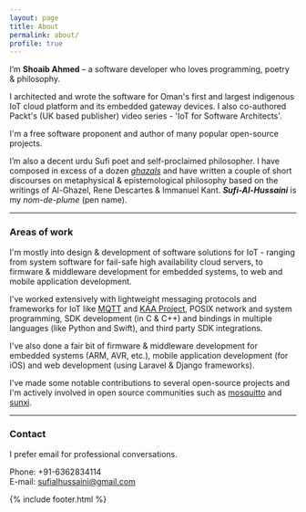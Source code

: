 ```yaml
---
layout: page
title: About
permalink: about/
profile: true
---
```


I’m **Shoaib Ahmed** – a software developer who loves programming, poetry & philosophy.

I architected and wrote the software for Oman's first and largest indigenous IoT cloud platform and its embedded gateway devices.
I also co-authored Packt's (UK based publisher) video series - 'IoT for Software Architects'.

I'm a free software proponent and author of many popular open-source projects.

I’m also a decent urdu Sufi poet and self-proclaimed philosopher. I have composed in excess of a dozen [*ghazals*](https://en.wikipedia.org/wiki/Ghazal) and have written a couple of short discourses on metaphysical & epistemological philosophy based on the writings of Al-Ghazel, Rene Descartes & Immanuel Kant. 
***Sufi-Al-Hussaini*** is my *nom-de-plume* (pen name).

***

### Areas of work
I'm mostly into design & development of software solutions for IoT - ranging from system software for fail-safe high availability cloud servers, to firmware & middleware development for embedded systems, to web and mobile application development.

I've worked extensively with lightweight messaging protocols and frameworks for IoT like [MQTT](mqtt.org/) and [KAA Project](www.kaaproject.org/), POSIX network and system programming, SDK development (in C & C++) and bindings in multiple languages (like Python and Swift), and third party SDK integrations. 

I've also done a fair bit of firmware & middleware development for embedded systems (ARM, AVR, etc.), mobile application development (for iOS) and web development (using Laravel & Django frameworks).

I've made some notable contributions to several open-source projects and I'm actively involved in open source communities such as [mosquitto](https://mosquitto.org/) and [sunxi](http://linux-sunxi.org/Main_Page).

***

### Contact
I prefer email for professional conversations.

Phone: +91-6362834114 <br/>
E-mail: sufialhussaini@gmail.com

{% include footer.html %}